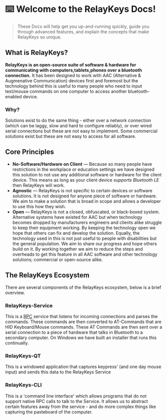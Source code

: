 # ⌨️ Welcome to the RelayKeys Docs!

> These Docs will help get you up-and-running quickly, guide you through advanced features, and explain the concepts that make RelayKeys so unique.

## What is RelayKeys?

**RelayKeys is an open-source suite of software & hardware for communicating with computers,tablets,phones over a bluetooth connection.** It has been designed to work with AAC (Alternative & Augmenative Communication) devices first and foremost but the technology behind this is useful to many people who need to input text/mouse commands on one computer to access another bluetooth-enabled device. 


### Why? 
Solutions exist to do the same thing - either over a network connection (which can be laggy, slow and hard to configure reliably), or over wired serial connections but these are not easy to implement. Some commercial solutions exist but these are not easy to access for all software. 

## Core Principles

* **No-Software/Hardware on Client** — Because so many people have restrictions in the workplace or education settings we have designed this solution to not use any additional software or hardware for the client device. This means as long as your client device _supports Bluetooth LE_ then RelayKeys will work. 
* **Agnostic** — RelayKeys is not specific to certain devices or software solutions. It is not designed for anyone piece of software or hardware. We aim to make a solution that is broad in scope and allows a developer to use this how they wish. 
* **Open** — RelayKeys is not a closed, obfuscated, or black-boxed system. Alternative systems have existed for AAC but when technology becomes dropped by manufacturers engineers and clients alike struggle to keep their equipment working. By keeping the technology open we hope that others can fix and develop the solution.  Equally, the technology used in this is not just useful to people with disabilities but the general population. We aim to share our progress and hope others build on it. By working together we aim to reduce the steps and overheads to get this feature in all AAC software and other technology solutions; commercial or open-source alike. 


## The RelayKeys Ecosystem

There are several components of the RelayKeys ecosystem, below is a brief overview.

### RelayKeys-Service

This is a [RPC](https://en.wikipedia.org/wiki/Remote_procedure_call) service that listens for incoming connections and parses the commands. These commands are then converted to AT-Commands that are HID Keyboard/Mouse commands. These AT Commands are then sent over a serial connection to a piece of hardware that talks in Bluetooth to a secondary computer. On Windows we have built an installer that runs this continually. 

### RelayKeys-QT

This is a windowed application that captures keypress' (and one day mouse input) and sends this data to the RelayKeys Service

### RelayKeys-CLI

This is a 'command line interface' which allows programs that do not support native RPC calls to talk to the Service. It allows us to abstract certain features away from the service - and do more complex things like capturing the pasteboard of the computer. 